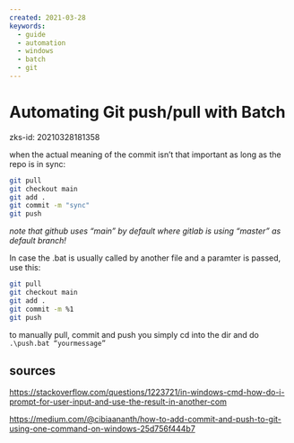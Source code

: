 ```yaml
---
created: 2021-03-28
keywords:
  - guide
  - automation
  - windows
  - batch
  - git
---
```

# Automating Git push/pull with Batch
zks-id: 20210328181358

when the actual meaning of the commit isn’t that important as long as the repo is in sync:

```bash
git pull
git checkout main
git add .
git commit -m "sync"
git push
```
*note that github uses “main” by default where gitlab is using “master” as default branch!*

In case the .bat is usually called by another file and a paramter is passed, use this:

```bash
git pull
git checkout main
git add .
git commit -m %1
git push
```

to manually pull, commit and push you simply cd into the dir and do `.\push.bat “yourmessage”`

## sources
https://stackoverflow.com/questions/1223721/in-windows-cmd-how-do-i-prompt-for-user-input-and-use-the-result-in-another-com

https://medium.com/@cibiaananth/how-to-add-commit-and-push-to-git-using-one-command-on-windows-25d756f444b7

